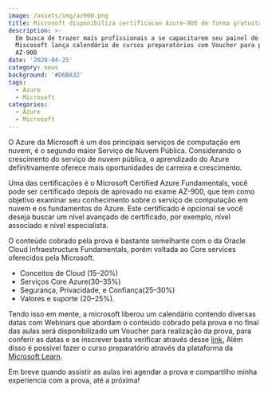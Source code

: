 ```yaml
---
image: /assets/img/az900.png
title: Microsoft disponibiliza certificacao Azure-900 de forma gratuita
description: >-
  Em busca de trazer mais profissionais a se capacitarem seu painel de Cloud, a
  Miscosoft lança calendário de cursos preparatórios com Voucher para prova
  AZ-900
date: '2020-04-25'
category: news
background: '#D6BA32'
tags:
  - Azure
  - Microsoft
categories:
  - Azure
  - Microsoft
---
```

O Azure da Microsoft é um dos principais serviços de computação em nuvem, é o segundo maior Serviço de Nuvem Pública. Considerando o crescimento do serviço de nuvem pública, o aprendizado do Azure definitivamente oferece mais oportunidades de carreira e crescimento. 

Uma das certificações é o Microsoft Certified Azure Fundamentals, você pode ser certificado depois de aprovado no exame AZ-900, que tem como objetivo examinar seu conhecimento sobre o serviço de computação em nuvem e os fundamentos do Azure. Este certificado é opcional se você deseja buscar um nível avançado de certificado, por exemplo, nível associado e nível especialista. 

O conteúdo cobrado pela prova é bastante semelhante com o da Oracle Cloud Infraestructure Fundamentals, porém voltada ao Core services oferecidos pela Microsoft.

* Conceitos de Cloud (15–20%)
* Serviços Core Azure(30–35%)
* Segurança, Privacidade, e Confiança(25–30%)
* Valores e suporte (20–25%).

Tendo isso em mente, a microsoft liberou um calendário contendo diversas datas com Webinars que abordam o conteúdo cobrado pela prova e no final das aulas será disponibilizado um Voucher para realização da prova, para conferir as datas e se inscrever basta verificar através desse [link.](https://azure.microsoft.com/en-us/community/events/?query=Microsoft+Azure+Virtual+Training+Day%3A+Fundamentals) Além disso é possível fazer o curso preparatório através da plataforma da [Microsoft Learn](https://docs.microsoft.com/en-us/learn/paths/azure-fundamentals/).

Em breve quando assistir as aulas irei agendar a prova e compartilho minha experiencia com a prova, até a próxima!
